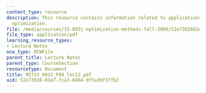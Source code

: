 ```yaml
---
content_type: resource
description: This resource contains information related to applications of discrete
  optimization.
file: /media/courses/15-093j-optimization-methods-fall-2009/52e7392601e77ca36d849f5a36f37fb2_MIT15_093J_F09_lec12.pdf
file_type: application/pdf
learning_resource_types:
- Lecture Notes
ocw_type: OCWFile
parent_title: Lecture Notes
parent_type: CourseSection
resourcetype: Document
title: MIT15_093J_F09_lec12.pdf
uid: 52e73926-01e7-7ca3-6d84-9f5a36f37fb2
---
```

